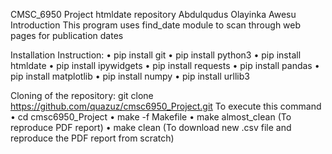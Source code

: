 CMSC_6950 Projecthtmldate repositoryAbdulqudus Olayinka AwesuIntroductionThis program uses find_date module to scan through web pages for publication datesInstallation Instruction:•	pip install git•	pip install python3•	pip install htmldate•	pip install ipywidgets•	pip install requests •	pip install pandas•	pip install matplotlib•	pip install numpy•	pip install urllib3 Cloning of the repository:     git clone https://github.com/quazuz/cmsc6950_Project.gitTo execute this command•	cd cmsc6950_Project•	make -f Makefile•	make almost_clean   (To reproduce PDF report)•	make clean   (To download new .csv file and reproduce the PDF report from scratch)